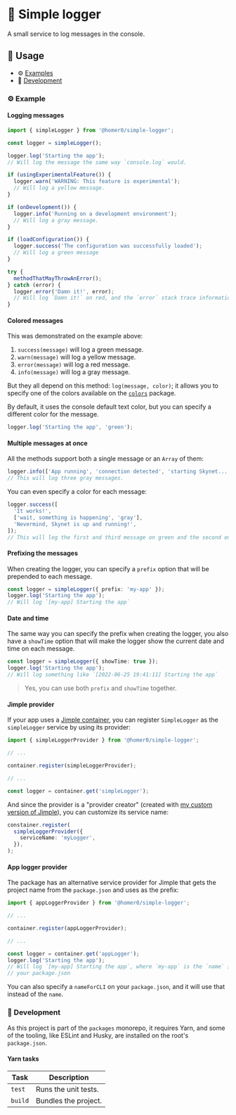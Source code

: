 # 💬 Simple logger

A small service to log messages in the console.

## 🍿 Usage

- ⚙️ [Examples](#%EF%B8%8F-examples)
- 🤘 [Development](#-development)

### ⚙️ Example

#### Logging messages

```ts
import { simpleLogger } from '@homer0/simple-logger';

const logger = simpleLogger();

logger.log('Starting the app');
// Will log the message the same way `console.log` would.

if (usingExperimentalFeature()) {
  logger.warn('WARNING: This feature is experimental');
  // Will log a yellow message.
}

if (onDevelopment()) {
  logger.info('Running on a development environment');
  // Will log a gray message.
}

if (loadConfiguration()) {
  logger.success('The configuration was successfully loaded');
  // Will log a green message
}

try {
  methodThatMayThrowAnError();
} catch (error) {
  logger.error('Damn it!', error);
  // Will log `Damn it!` on red, and the `error` stack trace information on `gray`.
}
```

#### Colored messages

This was demonstrated on the example above:

1. `success(message)` will log a green message.
2. `warn(message)` will log a yellow message.
3. `error(message)` will log a red message.
4. `info(message)` will log a gray message.

But they all depend on this method: `log(message, color)`; it allows you to specify one of the colors available on the [`colors`](https://npmjs.com/package/colors) package.

By default, it uses the console default text color, but you can specify a different color for the message.

```ts
logger.log('Starting the app', 'green');
```

#### Multiple messages at once

All the methods support both a single message or an `Array` of them:

```ts
logger.info(['App running', 'connection detected', 'starting Skynet...']);
// This will log three gray messages.
```

You can even specify a color for each message:

```ts
logger.success([
  'It works!',
  ['wait, something is happening', 'gray'],
  'Nevermind, Skynet is up and running!',
]);
// This will log the first and third message on green and the second one on gray.
```

#### Prefixing the messages

When creating the logger, you can specify a `prefix` option that will be prepended to each message.

```ts
const logger = simpleLogger({ prefix: 'my-app' });
logger.log('Starting the app');
// Will log `[my-app] Starting the app`
```

#### Date and time

The same way you can specify the prefix when creating the logger, you also have a `showTime` option that will make the logger show the current date and time on each message.

```ts
const logger = simpleLogger({ showTime: true });
logger.log('Starting the app');
// Will log something like `[2022-06-25 19:41:11] Starting the app`
```

> Yes, you can use both `prefix` and `showTime` together.

#### Jimple provider

If your app uses a [Jimple container](https://npmjs.com/package/jimple), you can register `SimpleLogger` as the `simpleLogger` service by using its provider:

```ts
import { simpleLoggerProvider } from '@homer0/simple-logger';

// ...

container.register(simpleLoggerProvider);

// ...

const logger = container.get('simpleLogger');
```

And since the provider is a "provider creator" (created with [my custom version of Jimple](https:///npmjs.com/package/@homer0/jimple)), you can customize its service name:

```ts
constainer.register(
  simpleLoggerProvider({
    serviceName: 'myLogger',
  }),
);
```

#### App logger provider

The package has an alternative service provider for Jimple that gets the project name from the `package.json` and uses as the prefix:

```ts
import { appLoggerProvider } from '@homer0/simple-logger';

// ...

container.register(appLoggerProvider);

// ...

const logger = container.get('appLogger');
logger.log('Starting the app');
// Will log `[my-app] Starting the app`, where `my-app` is the `name` in
// your package.json
```

You can also specify a `nameForCLI` on your `package.json`, and it will use that instead of the `name`.

### 🤘 Development

As this project is part of the `packages` monorepo, it requires Yarn, and some of the tooling, like ESLint and Husky, are installed on the root's `package.json`.

#### Yarn tasks

| Task    | Description          |
| ------- | -------------------- |
| `test`  | Runs the unit tests. |
| `build` | Bundles the project. |
